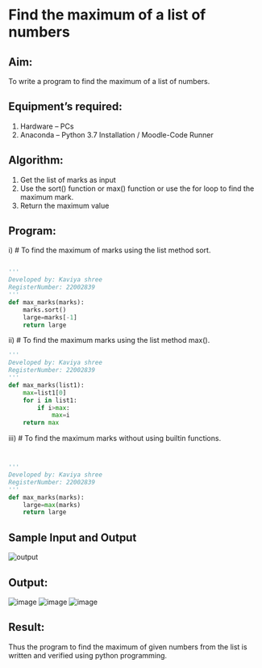 # Find the maximum of a list of numbers
## Aim:
To write a program to find the maximum of a list of numbers.
## Equipment’s required:
1.	Hardware – PCs
2.	Anaconda – Python 3.7 Installation / Moodle-Code Runner
## Algorithm:
1.	Get the list of marks as input
2.	Use the sort() function or max() function or use the for loop to find the maximum mark.
3.	Return the maximum value
## Program:

i)	# To find the maximum of marks using the list method sort.
```Python

''' 
Developed by: Kaviya shree
RegisterNumber: 22002839
'''
def max_marks(marks):
    marks.sort()
    large=marks[-1]
    return large

```

ii)	# To find the maximum marks using the list method max().
```Python
''' 
Developed by: Kaviya shree
RegisterNumber: 22002839
'''
def max_marks(list1):
    max=list1[0]
    for i in list1:
        if i>max:
            max=i
    return max


```

iii) # To find the maximum marks without using builtin functions.
```Python


''' 
Developed by: Kaviya shree
RegisterNumber: 22002839
'''
def max_marks(marks):
    large=max(marks)
    return large
```
## Sample Input and Output
![output](./img/max_marks1.jpg) 

## Output:
![image](https://user-images.githubusercontent.com/120553351/214812543-7d3907cd-adb2-4435-b4b2-ec5dd5ef5632.png)
![image](https://user-images.githubusercontent.com/120553351/214812626-38419b65-961c-44bb-b996-b3b7dcff9e36.png)
![image](https://user-images.githubusercontent.com/120553351/214812696-4d0f92ae-e8fe-4899-bf16-b6ddb1df901b.png)

## Result:
Thus the program to find the maximum of given numbers from the list is written and verified using python programming.
